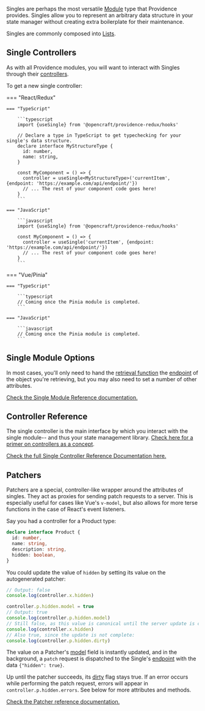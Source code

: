 Singles are perhaps the most versatile [Module](../concepts.md#modules) type that Providence provides. Singles allow you to represent an arbitrary data structure in your state manager without creating extra boilerplate for their maintenance.

Singles are commonly composed into [Lists](lists.md).

## Single Controllers

As with all Providence modules, you will want to interact with Singles through their [controllers](#controller-reference).

To get a new single controller:

=== "React/Redux"

    === "TypeScript"

        ```typescript
        import {useSingle} from '@opencraft/providence-redux/hooks'

        // Declare a type in TypeScript to get typechecking for your single's data structure.
        declare interface MyStructureType {
          id: number,
          name: string,
        }

        const MyComponent = () => {
          controller = useSingle<MyStructureType>('currentItem', {endpoint: 'https://example.com/api/endpoint/'})
          // ... The rest of your component code goes here!
        }
        ```

    === "JavaScript"

        ```javascript
        import {useSingle} from '@opencraft/providence-redux/hooks'

        const MyComponent = () => {
          controller = useSingle('currentItem', {endpoint: 'https://example.com/api/endpoint/'})
          // ... The rest of your component code goes here!
        }
        ```

=== "Vue/Pinia"

    === "TypeScript"

        ```typescript
        // Coming once the Pinia module is completed.
        ```

    === "JavaScript"

        ```javascript
        // Coming once the Pinia module is completed.
        ```


## Single Module Options

In most cases, you'll only need to hand the [retrieval function](#single-controllers) the [endpoint](../reference/providence/interfaces/singles_types_SingleModuleOptions.SingleModuleOptions.md#endpoint) of the object you're
retrieving, but you may also need to set a number of other attributes.

[Check the Single Module Reference documentation.](../reference/providence/interfaces/singles_types_SingleModuleOptions.SingleModuleOptions.md)


## Controller Reference

The single controller is the main interface by which you interact with the single module-- and thus your state management library. [Check here for a primer on controllers as a concept](../concepts.md#controllers).

[Check the full Single Controller Reference Documentation here.](../reference/providence/interfaces/singles_types_SingleController.SingleController.md)


## Patchers

Patchers are a special, controller-like wrapper around the attributes of singles. They act as proxies for sending patch requests to a server. This is especially useful for cases like Vue's `v-model`, but also allows for more terse functions in the case of React's event listeners.

Say you had a controller for a Product type:

```typescript
declare interface Product {
  id: number,
  name: string,
  description: string,
  hidden: boolean,
}
```

You could update the value of `hidden` by setting its value on the autogenerated patcher:

```typescript
// Output: false
console.log(controller.x.hidden)

controller.p.hidden.model = true
// Output: true
console.log(controller.p.hidden.model)
// Still false, as this value is canonical until the server update is completed:
console.log(controller.x.hidden)
// Also true, since the update is not complete:
console.log(controller.p.hidden.dirty)
```

The value on a Patcher's [model](../reference/providence/interfaces/singles_types_Patcher.Patcher.md#model) field is instantly updated, and in the background, a `patch` request is dispatched to the Single's [endpoint](../reference/providence/interfaces/singles_types_SingleController.SingleController.md#endpoint) with the data `{"hidden": true}`.

Up until the patcher succeeds, its [dirty](../reference/providence/interfaces/singles_types_Patcher.Patcher.md#dirty) flag stays true. If an error occurs while performing the patch request, errors will appear in `controller.p.hidden.errors`. See below for more attributes and methods.

[Check the Patcher reference documentation.](../reference/providence/interfaces/singles_types_Patcher.Patcher.md)
